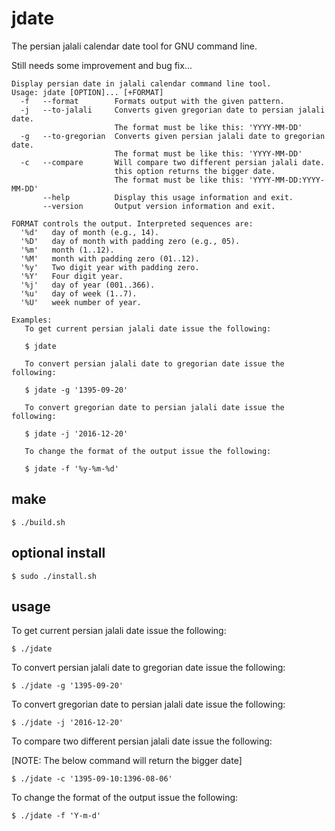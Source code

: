 # jdate
The persian jalali calendar date tool for GNU command line.

Still needs some improvement and bug fix...

```
Display persian date in jalali calendar command line tool.
Usage: jdate [OPTION]... [+FORMAT]
  -f   --format        Formats output with the given pattern.
  -j   --to-jalali     Converts given gregorian date to persian jalali date.
                       The format must be like this: 'YYYY-MM-DD'
  -g   --to-gregorian  Converts given persian jalali date to gregorian date.
                       The format must be like this: 'YYYY-MM-DD'
  -c   --compare       Will compare two different persian jalali date.
                       this option returns the bigger date.
                       The format must be like this: 'YYYY-MM-DD:YYYY-MM-DD'
       --help          Display this usage information and exit.
       --version       Output version information and exit.

FORMAT controls the output. Interpreted sequences are:
  '%d'   day of month (e.g., 14).
  '%D'   day of month with padding zero (e.g., 05).
  '%m'   month (1..12).
  '%M'   month with padding zero (01..12).
  '%y'   Two digit year with padding zero.
  '%Y'   Four digit year.
  '%j'   day of year (001..366).
  '%u'   day of week (1..7).
  '%U'   week number of year.

Examples:
   To get current persian jalali date issue the following:

   $ jdate 

   To convert persian jalali date to gregorian date issue the following:

   $ jdate -g '1395-09-20'

   To convert gregorian date to persian jalali date issue the following:

   $ jdate -j '2016-12-20'

   To change the format of the output issue the following:

   $ jdate -f '%y-%m-%d' 
```
## make

```
$ ./build.sh
```

## optional install

```
$ sudo ./install.sh
```

## usage
To get current persian jalali date issue the following:
```
$ ./jdate 
```

To convert persian jalali date to gregorian date issue the following:
```
$ ./jdate -g '1395-09-20'
```

To convert gregorian date to persian jalali date issue the following:
```
$ ./jdate -j '2016-12-20'
```

To compare two different persian jalali date issue the following:

[NOTE: The below command will return the bigger date]
```
$ ./jdate -c '1395-09-10:1396-08-06'
```

To change the format of the output issue the following:
```
$ ./jdate -f 'Y-m-d'
```

